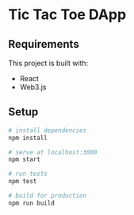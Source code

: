 # Tic Tac Toe DApp

## Requirements

This project is built with:

- React
- Web3.js

## Setup

```bash
# install dependencies
npm install

# serve at localhost:3000 
npm start

# run tests
npm test

# build for production
npm run build
```
